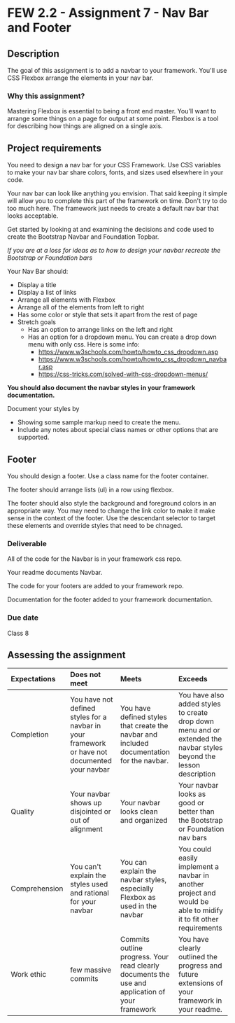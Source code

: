 # FEW 2.2 - Assignment 7 - Nav Bar and Footer

## Description 

The goal of this assignment is to add a navbar to your framework. You'll use CSS Flexbox arrange the elements in your nav bar. 

### Why this assignment?

Mastering Flexbox is essential to being a front end master. You'll want to arrange some things on a page for output at some point. Flexbox is a tool for describing how things are aligned on a single axis. 

## Project requirements

You need to design a nav bar for your CSS Framework. Use CSS variables to make your nav bar share colors, fonts, and sizes used elsewhere in your code. 

Your nav bar can look like anything you envision. That said keeping it simple will allow you to complete this part of the framework on time. Don't try to do too much here. The framework just needs to create a default nav bar that looks acceptable. 

Get started by looking at and examining the decisions and code used to create the Bootstrap Navbar and Foundation Topbar. 

_If you are at a loss for ideas as to how to design your navbar recreate the Bootstrap or Foundation bars_ 

Your Nav Bar should: 

- Display a title 
- Display a list of links
- Arrange all elements with Flexbox
- Arrange all of the elements from left to right
- Has some color or style that sets it apart from the rest of page
- Stretch goals
  - Has an option to arrange links on the left and right
  - Has an option for a dropdown menu. You can create a drop down menu with only css. Here is some info: 
    - https://www.w3schools.com/howto/howto_css_dropdown.asp
    - https://www.w3schools.com/howto/howto_css_dropdown_navbar.asp
    - https://css-tricks.com/solved-with-css-dropdown-menus/

**You should also document the navbar styles in your framework documentation.**

Document your styles by 

- Showing some sample markup need to create the menu.
- Include any notes about special class names or other options that are supported. 

## Footer 

You should design a footer. Use a class name for the footer container. 

The footer should arrange lists (ul) in a row using flexbox. 

The footer should also style the background and foreground colors in an appropriate way. You may need to change the link color to make it make sense in the context of the footer. Use the descendant selector to target these elements and override styles that need to be chnaged.  

### Deliverable

All of the code for the Navbar is in your framework css repo. 

Your readme documents Navbar. 

The code for your footers are added to your framework repo. 

Documentation for the footer added to your framework documentation. 

### Due date

Class 8 

## Assessing the assignment

| Expectations | Does not meet | Meets | Exceeds |
|:---|:---|:---|:---|
| Completion | You have not defined styles for a navbar in your framework or have not documented your navbar | You have defined styles that create the navbar and included documentation for the navbar. | You have also added styles to create drop down menu and or extended the navbar styles beyond the lesson description |
| Quality | Your navbar shows up disjointed or out of alignment | Your navbar looks clean and organized | Your navbar looks as good or better than the Bootstrap or Foundation nav bars |
| Comprehension | You can't explain the styles used and rational for your navbar | You can explain the navbar styles, especially Flexbox as used in the navbar | You could easily implement a navbar in another project and would be able to midify it to fit other requirements |
| Work ethic | few massive commits | Commits outline progress. Your read clearly documents the use and application of your framework | You have clearly outlined the progress and future extensions of your framework in your readme. |
